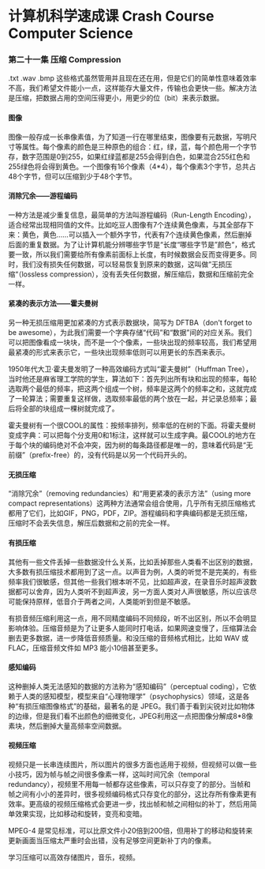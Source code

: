 # 计算机科学速成课 Crash Course Computer Science

### 第二十一集 压缩 Compression

.txt .wav .bmp 这些格式虽然管用并且现在还在用，但是它们的简单性意味着效率不高，我们希望文件能小一点，这样能存大量文件，传输也会更快一些。解决方法是压缩，把数据占用的空间压得更小，用更少的位（bit）来表示数据。

#### 图像

图像一般存成一长串像素值，为了知道一行在哪里结束，图像要有元数据，写明尺寸等属性。每个像素的颜色是三种原色的组合：红，绿，蓝，每个颜色用一个字节存，数字范围是0到255，如果红绿蓝都是255会得到白色，如果混合255红色和255绿色将会得到黄色。一个图像有16个像素（4*4），每个像素3个字节，总共占48个字节，但可以压缩到少于48个字节。

#### 消除冗余——游程编码

一种方法是减少重复信息，最简单的方法叫游程编码（Run-Length Encoding），适合经常出现相同值的文件。比如吃豆人图像有7个连续黄色像素，与其全部存下来：黄色，黄色……可以插入一个额外字节，代表有7个连续黄色像素，然后删掉后面的重复数据。为了让计算机能分辨哪些字节是“长度“哪些字节是”颜色“，格式要一致，所以我们需要给所有像素前面标上长度，有时候数据会反而变得更多。同时，我们没有损失任何数据，可以轻易恢复到原来的数据，这叫做”无损压缩“（lossless compression），没有丢失任何数据，解压缩后，数据和压缩前完全一样。

#### 紧凑的表示方法——霍夫曼树

另一种无损压缩用更加紧凑的方式表示数据块，简写为 DFTBA（don't forget to be awesome），为此我们需要一个字典存储“代码”和“数据”间的对应关系。我们可以把图像看成一块块，而不是一个个像素，一些块出现的频率较高，我们希望用最紧凑的形式来表示它，一些块出现频率低则可以用更长的东西来表示。

1950年代大卫·霍夫曼发明了一种高效编码方式叫“霍夫曼树”（Huffman Tree），当时他还是麻省理工学院的学生，算法如下：首先列出所有块和出现的频率，每轮选取两个最低的频率，把这两个组成一个树，频率是这两个的频率之和，这就完成了一轮算法；需要重复这样做，选取频率最低的两个放在一起，并记录总频率；最后将全部的块组成一棵树就完成了。

霍夫曼树有一个很COOL的属性：按频率排列，频率低的在树的下面。将霍夫曼树变成字典：可以把每个分支用0和1标注，这样就可以生成字典。最COOL的地方在于每个块的编码绝对不会冲突，因为树的每条路径都是唯一的，意味着代码是“无前缀”（prefix-free）的，没有代码是以另一个代码开头的。

#### 无损压缩

“消除冗余”（removing redundancies）和“用更紧凑的表示方法”（using more compact representations）这两种方法通常会组合使用，几乎所有无损压缩格式都用了它们，比如GIF，PNG，PDF，ZIP。游程编码和字典编码都是无损压缩，压缩时不会丢失信息，解压后数据和之前的完全一样。

#### 有损压缩

其他有一些文件丢掉一些数据没什么关系，比如丢掉那些人类看不出区别的数据，大多数有损压缩技术都用到了这一点。以声音为例，人类的听觉不是完美的，有些频率我们很敏感，但其他一些我们根本听不见，比如超声波，在录音乐时超声波数据都可以舍弃，因为人类听不到超声波，另一方面人类对人声很敏感，所以应该尽可能保持原样，低音介于两者之间，人类能听到但是不敏感。

有损音频压缩利用这一点，用不同精度编码不同频段，听不出区别，所以不会明显影响体验。压缩音频是为了让更多人能同时打电话，如果网速变慢了，压缩算法会删去更多数据，进一步降低音频质量。和没压缩的音频格式相比，比如 WAV 或 FLAC，压缩音频文件如 MP3 能小10倍甚至更多。

#### 感知编码

这种删掉人类无法感知的数据的方法称为“感知编码”（perceptual coding），它依赖于人类的感知模型，模型来自“心理物理学”（psychophysics）领域，这是各种“有损压缩图像格式”的基础，最著名的是 JPEG。我们善于看到尖锐对比如物体的边缘，但是我们看不出颜色的细微变化，JPEG利用这一点把图像分解成8*8像素块，然后删掉大量高频率空间数据。

#### 视频压缩

视频只是一长串连续图片，所以图片的很多方面也适用于视频，但视频可以做一些小技巧，因为帧与帧之间很多像素一样，这叫时间冗余（temporal redundancy），视频里不用每一帧都存这些像素，可以只存变了的部分。当帧和帧之间有小小的差异时，很多视频编码格式只存变化的部分，这比存所有像素更有效率。更高级的视频压缩格式会更进一步，找出帧和帧之间相似的补丁，然后用简单效果实现，比如移动和旋转，变亮和变暗。

MPEG-4 是常见标准，可以比原文件小20倍到200倍，但用补丁的移动和旋转来更新画面当压缩太严重时会出错，没有足够空间更新补丁内的像素。

学习压缩可以高效存储图片，音乐，视频。

